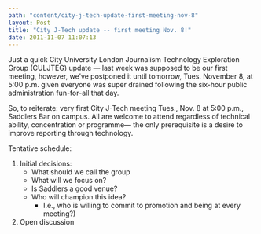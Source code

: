 ```yaml
---
path: "content/city-j-tech-update-first-meeting-nov-8"
layout: Post
title: "City J-Tech update -- first meeting Nov. 8!"
date: 2011-11-07 11:07:13
---
```


Just a quick City University London Journalism Technology Exploration Group (CULJTEG) update — last week was supposed to be our first meeting, however, we’ve postponed it until tomorrow, Tues. November 8, at 5:00 p.m. given everyone was super drained following the six-hour public administration fun-for-all that day. 

So, to reiterate: very first City J-Tech meeting Tues., Nov. 8 at 5:00 p.m., Saddlers Bar on campus. All are welcome to attend regardless of technical ability, concentration or programme— the only prerequisite is a desire to improve reporting through technology.

Tentative schedule:

1. Initial decisions: 
    + What should we call the group
    + What will we focus on?
    + Is Saddlers a good venue?
    + Who will champion this idea? 
        + I.e., who is willing to commit to promotion and being at every meeting?)
2. Open discussion